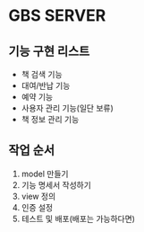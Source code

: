 # GBS SERVER

## 기능 구현 리스트
- 책 검색 기능
- 대여/반납 기능
- 예약 기능
- 사용자 관리 기능(일단 보류)
- 책 정보 관리 기능

## 작업 순서 
1. model 만들기
2. 기능 명세서 작성하기
3. view 정의
4. 인증 설정
5. 테스트 및 배포(배포는 가능하다면)
